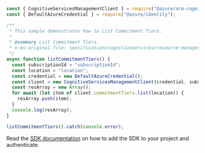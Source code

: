 ```javascript
const { CognitiveServicesManagementClient } = require("@azure/arm-cognitiveservices");
const { DefaultAzureCredential } = require("@azure/identity");

/**
 * This sample demonstrates how to List Commitment Tiers.
 *
 * @summary List Commitment Tiers.
 * x-ms-original-file: specification/cognitiveservices/resource-manager/Microsoft.CognitiveServices/stable/2022-03-01/examples/ListCommitmentTiers.json
 */
async function listCommitmentTiers() {
  const subscriptionId = "subscriptionId";
  const location = "location";
  const credential = new DefaultAzureCredential();
  const client = new CognitiveServicesManagementClient(credential, subscriptionId);
  const resArray = new Array();
  for await (let item of client.commitmentTiers.list(location)) {
    resArray.push(item);
  }
  console.log(resArray);
}

listCommitmentTiers().catch(console.error);
```

Read the [SDK documentation](https://github.com/Azure/azure-sdk-for-js/blob/%40azure%2Farm-cognitiveservices_7.2.0/sdk/cognitiveservices/arm-cognitiveservices/README.md) on how to add the SDK to your project and authenticate.
